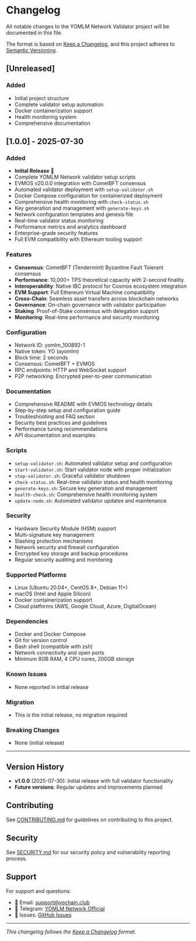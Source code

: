 # Changelog

All notable changes to the YOMLM Network Validator project will be documented in this file.

The format is based on [Keep a Changelog](https://keepachangelog.com/en/1.0.0/),
and this project adheres to [Semantic Versioning](https://semver.org/spec/v2.0.0.html).

## [Unreleased]

### Added
- Initial project structure
- Complete validator setup automation
- Docker containerization support
- Health monitoring system
- Comprehensive documentation

## [1.0.0] - 2025-07-30

### Added
- **Initial Release** 🎉
- Complete YOMLM Network validator setup scripts
- EVMOS v20.0.0 integration with CometBFT consensus
- Automated validator deployment with `setup-validator.sh`
- Docker Compose configuration for containerized deployment
- Comprehensive health monitoring with `check-status.sh`
- Key generation and management with `generate-keys.sh`
- Network configuration templates and genesis file
- Real-time validator status monitoring
- Performance metrics and analytics dashboard
- Enterprise-grade security features
- Full EVM compatibility with Ethereum tooling support

### Features
- **Consensus**: CometBFT (Tendermint) Byzantine Fault Tolerant consensus
- **Performance**: 10,000+ TPS theoretical capacity with 2-second finality
- **Interoperability**: Native IBC protocol for Cosmos ecosystem integration
- **EVM Support**: Full Ethereum Virtual Machine compatibility
- **Cross-Chain**: Seamless asset transfers across blockchain networks
- **Governance**: On-chain governance with validator participation
- **Staking**: Proof-of-Stake consensus with delegation support
- **Monitoring**: Real-time performance and security monitoring

### Configuration
- Network ID: yomlm_100892-1
- Native token: YO (ayomlm)
- Block time: 2 seconds
- Consensus: CometBFT + EVMOS
- RPC endpoints: HTTP and WebSocket support
- P2P networking: Encrypted peer-to-peer communication

### Documentation
- Comprehensive README with EVMOS technology details
- Step-by-step setup and configuration guide
- Troubleshooting and FAQ section
- Security best practices and guidelines
- Performance tuning recommendations
- API documentation and examples

### Scripts
- `setup-validator.sh`: Automated validator setup and configuration
- `start-validator.sh`: Start validator node with proper initialization
- `stop-validator.sh`: Graceful validator shutdown
- `check-status.sh`: Real-time validator status and health monitoring
- `generate-keys.sh`: Secure key generation and management
- `health-check.sh`: Comprehensive health monitoring system
- `update-node.sh`: Automated validator updates and maintenance

### Security
- Hardware Security Module (HSM) support
- Multi-signature key management
- Slashing protection mechanisms
- Network security and firewall configuration
- Encrypted key storage and backup procedures
- Regular security auditing and monitoring

### Supported Platforms
- Linux (Ubuntu 20.04+, CentOS 8+, Debian 11+)
- macOS (Intel and Apple Silicon)
- Docker containerization support
- Cloud platforms (AWS, Google Cloud, Azure, DigitalOcean)

### Dependencies
- Docker and Docker Compose
- Git for version control
- Bash shell (compatible with zsh)
- Network connectivity and open ports
- Minimum 8GB RAM, 4 CPU cores, 200GB storage

### Known Issues
- None reported in initial release

### Migration
- This is the initial release, no migration required

### Breaking Changes
- None (initial release)

---

## Version History

- **v1.0.0** (2025-07-30): Initial release with full validator functionality
- **Future versions**: Regular updates and improvements planned

## Contributing

See [CONTRIBUTING.md](CONTRIBUTING.md) for guidelines on contributing to this project.

## Security

See [SECURITY.md](SECURITY.md) for our security policy and vulnerability reporting process.

## Support

For support and questions:
- 📧 Email: support@yochain.club
- 💬 Telegram: [YOMLM Network Official](https://t.me/yochainofficial)
- 🐛 Issues: [GitHub Issues](https://github.com/YO-Corp/Yo.Validator/issues)

---

*This changelog follows the [Keep a Changelog](https://keepachangelog.com/) format.*
